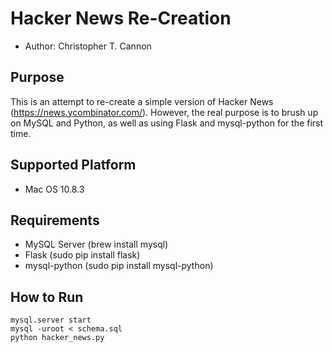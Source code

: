 Hacker News Re-Creation
========================

* Author: Christopher T. Cannon

Purpose
--------

This is an attempt to re-create a simple version of Hacker News
(https://news.ycombinator.com/). However, the real purpose is to brush up on
MySQL and Python, as well as using Flask and mysql-python for the first time.

Supported Platform
------------------

* Mac OS 10.8.3

Requirements
------------

* MySQL Server (brew install mysql)
* Flask (sudo pip install flask)
* mysql-python (sudo pip install mysql-python)

How to Run
-----------
    mysql.server start
    mysql -uroot < schema.sql
    python hacker_news.py
